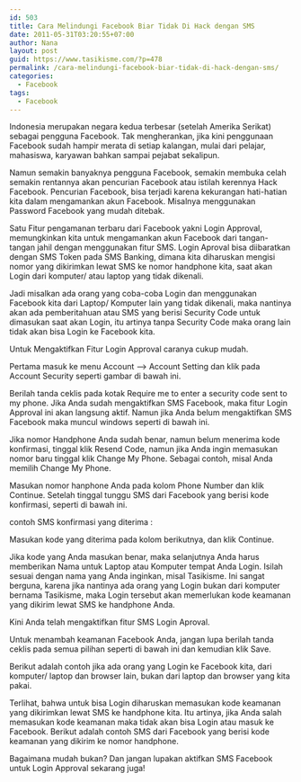 ```yaml
---
id: 503
title: Cara Melindungi Facebook Biar Tidak Di Hack dengan SMS
date: 2011-05-31T03:20:55+07:00
author: Nana
layout: post
guid: https://www.tasikisme.com/?p=478
permalink: /cara-melindungi-facebook-biar-tidak-di-hack-dengan-sms/
categories:
  - Facebook
tags:
  - Facebook
---
```

Indonesia merupakan negara kedua terbesar (setelah Amerika Serikat) sebagai pengguna Facebook. Tak mengherankan, jika kini penggunaan Facebook sudah hampir merata di setiap kalangan, mulai dari pelajar, mahasiswa, karyawan bahkan sampai pejabat sekalipun.

Namun semakin banyaknya pengguna Facebook, semakin membuka celah semakin rentannya akan pencurian Facebook atau istilah kerennya Hack Facebook. Pencurian Facebook, bisa terjadi karena kekurangan hati-hatian kita dalam mengamankan akun Facebook. Misalnya menggunakan Password Facebook yang mudah ditebak.

Satu Fitur pengamanan terbaru dari Facebook yakni Login Approval, memungkinkan kita untuk mengamankan akun Facebook dari tangan-tangan jahil dengan menggunakan fitur SMS. Login Aproval bisa diibaratkan dengan SMS Token pada SMS Banking, dimana kita diharuskan mengisi nomor yang dikirimkan lewat SMS ke nomor handphone kita, saat akan Login dari komputer/ atau laptop yang tidak dikenali.

Jadi misalkan ada orang yang coba-coba Login dan menggunakan Facebook kita dari Laptop/ Komputer lain yang tidak dikenali, maka nantinya akan ada pemberitahuan atau SMS yang berisi Security Code untuk dimasukan saat akan Login, itu artinya tanpa Security Code maka orang lain tidak akan bisa Login ke Facebook kita.

Untuk Mengaktifkan Fitur Login Approval caranya cukup mudah.

Pertama masuk ke menu Account &#8211;> Account Setting dan klik pada Account Security seperti gambar di bawah ini.

Berilah tanda ceklis pada kotak Require me to enter a security code sent to my phone. Jika Anda sudah mengaktifkan SMS Facebook, maka fitur Login Approval ini akan langsung aktif. Namun jika Anda belum mengaktifkan SMS Facebook maka muncul windows seperti di bawah ini.

Jika nomor Handphone Anda sudah benar, namun belum menerima kode konfirmasi, tinggal klik Resend Code, namun jika Anda ingin memasukan nomor baru tinggal klik Change My Phone. Sebagai contoh, misal Anda memilih Change My Phone.

Masukan nomor hanphone Anda pada kolom Phone Number dan klik Continue. Setelah tinggal tunggu SMS dari Facebook yang berisi kode konfirmasi, seperti di bawah ini.

contoh SMS konfirmasi yang diterima :

Masukan kode yang diterima pada kolom berikutnya, dan klik Continue.

Jika kode yang Anda masukan benar, maka selanjutnya Anda harus memberikan Nama untuk Laptop atau Komputer tempat Anda Login. Isilah sesuai dengan nama yang Anda inginkan, misal Tasikisme. Ini sangat berguna, karena jika nantinya ada orang yang Login bukan dari komputer bernama Tasikisme, maka Login tersebut akan memerlukan kode keamanan yang dikirim lewat SMS ke handphone Anda.

Kini Anda telah mengaktifkan fitur SMS Login Aproval.

Untuk menambah keamanan Facebook Anda, jangan lupa berilah tanda ceklis pada semua pilihan seperti di bawah ini dan kemudian klik Save.

Berikut adalah contoh jika ada orang yang Login ke Facebook kita, dari komputer/ laptop dan browser lain, bukan dari laptop dan browser yang kita pakai.

Terlihat, bahwa untuk bisa Login diharuskan memasukan kode keamanan yang dikirimkan lewat SMS ke handphone kita. Itu artinya, jika Anda salah memasukan kode keamanan maka tidak akan bisa Login atau masuk ke Facebook. Berikut adalah contoh SMS dari Facebook yang berisi kode keamanan yang dikirim ke nomor handphone.

Bagaimana mudah bukan? Dan jangan lupakan aktifkan SMS Facebook untuk Login Approval sekarang juga!